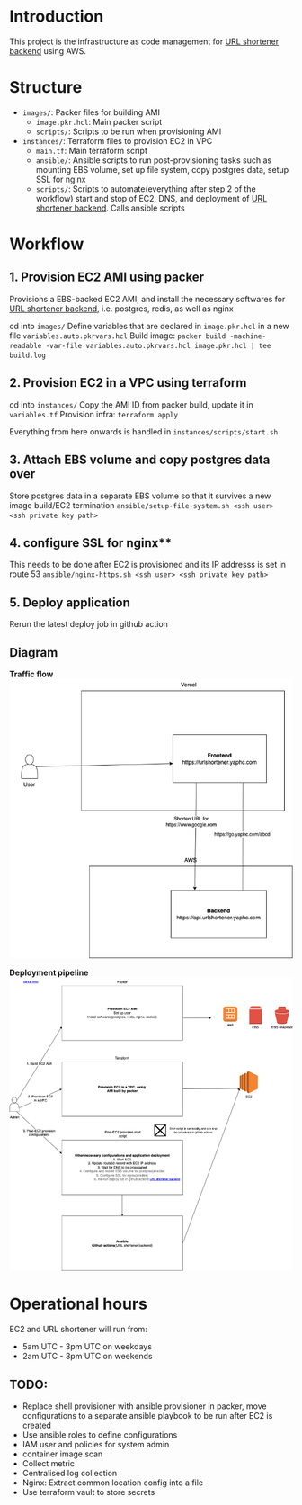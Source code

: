 # Introduction
This project is the infrastructure as code management for [URL shortener backend](https://github.com/hanchiang/url-shortener-backend) using AWS.

# Structure
* `images/`: Packer files for building AMI
    * `image.pkr.hcl`: Main packer script
    * `scripts/`: Scripts to be run when provisioning AMI
* `instances/`: Terraform files to provision EC2 in VPC
    * `main.tf`: Main terraform script
    * `ansible/`: Ansible scripts to run post-provisioning tasks such as mounting EBS volume, set up file system, copy postgres data, setup SSL for nginx 
    * `scripts/`: Scripts to automate(everything after step 2 of the workflow) start and stop of EC2, DNS, and deployment of [URL shortener backend](https://github.com/hanchiang/url-shortener-backend). Calls ansible scripts


# Workflow
## 1. Provision EC2 AMI using packer
Provisions a EBS-backed EC2 AMI, and install the necessary softwares for [URL shortener backend](https://github.com/hanchiang/url-shortener-backend), i.e. postgres, redis, as well as nginx

cd into `images/`
Define variables that are declared in `image.pkr.hcl` in a new file `variables.auto.pkrvars.hcl`
Build image: `packer build -machine-readable -var-file variables.auto.pkrvars.hcl image.pkr.hcl | tee build.log`

## 2. Provision EC2 in a VPC using terraform
cd into `instances/`
Copy the AMI ID from packer build, update it in `variables.tf`
Provision infra: `terraform apply`


Everything from here onwards is handled in `instances/scripts/start.sh`

## 3. Attach EBS volume and copy postgres data over
Store postgres data in a separate EBS volume so that it survives a new image build/EC2 termination
`ansible/setup-file-system.sh <ssh user> <ssh private key path>`

## 4. configure SSL for nginx**
This needs to be done after EC2 is provisioned and its IP addresss is set in route 53
`ansible/nginx-https.sh <ssh user> <ssh private key path>`

## 5. Deploy application
Rerun the latest deploy job in github action

## Diagram
**Traffic flow**
![](diagrams/traffic-flow.drawio.png)

**Deployment pipeline**
![](diagrams/deployment-pipeline.drawio.png)


# Operational hours
EC2 and URL shortener will run from:
* 5am UTC - 3pm UTC on weekdays
* 2am UTC - 3pm UTC on weekends

## TODO:
* Replace shell provisioner with ansible provisioner in packer, move configurations to a separate ansible playbook to be run after EC2 is created
* Use ansible roles to define configurations
* IAM user and policies for system admin
* container image scan
* Collect metric
* Centralised log collection
* Nginx: Extract common location config into a file
* Use terraform vault to store secrets